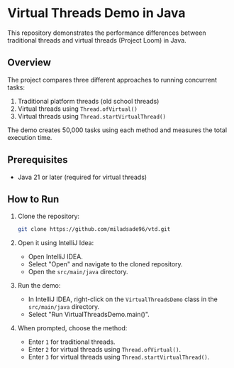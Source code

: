 # Virtual Threads Demo in Java

This repository demonstrates the performance differences between traditional threads and virtual threads (Project Loom)
in Java.

## Overview

The project compares three different approaches to running concurrent tasks:

1. Traditional platform threads (old school threads)
2. Virtual threads using `Thread.ofVirtual()`
3. Virtual threads using `Thread.startVirtualThread()`

The demo creates 50,000 tasks using each method and measures the total execution time.

## Prerequisites

- Java 21 or later (required for virtual threads)

## How to Run

1. Clone the repository:
   ```bash
   git clone https://github.com/miladsade96/vtd.git
   ```

2. Open it using IntelliJ Idea:
    - Open IntelliJ IDEA.
    - Select "Open" and navigate to the cloned repository.
    - Open the `src/main/java` directory.

3. Run the demo:
    - In IntelliJ IDEA, right-click on the `VirtualThreadsDemo` class in the `src/main/java` directory.
    - Select "Run VirtualThreadsDemo.main()".

4. When prompted, choose the method:
    - Enter `1` for traditional threads.
    - Enter `2` for virtual threads using `Thread.ofVirtual()`.
    - Enter `3` for virtual threads using `Thread.startVirtualThread()`.

